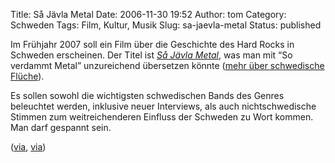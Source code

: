 Title: Så Jävla Metal
Date: 2006-11-30 19:52
Author: tom
Category: Schweden
Tags: Film, Kultur, Musik
Slug: sa-jaevla-metal
Status: published

Im Frühjahr 2007 soll ein Film über die Geschichte des Hard Rocks in
Schweden erscheinen. Der Titel ist [*Så Jävla
Metal*](http://www.sajavlametal.com/), was man mit “So verdammt Metal”
unzureichend übersetzen könnte ([mehr über schwedische
Flüche](http://www.fiket.de/2006/09/17/wort-der-woche-naemenvafan/)).

Es sollen sowohl die wichtigsten schwedischen Bands des Genres
beleuchtet werden, inklusive neuer Interviews, als auch nichtschwedische
Stimmen zum weitreichenderen Einfluss der Schweden zu Wort kommen. Man
darf gespannt sein.

([via](http://www.roadrunnerrecords.com/blabbermouth.net/news.aspx?mode=Article&newsitemID=62939),
[via](http://www.sr.se/cgi-bin/p3/nyhetssidor/artikel.asp?ProgramID=177&Nyheter=&artikel=1064440))

